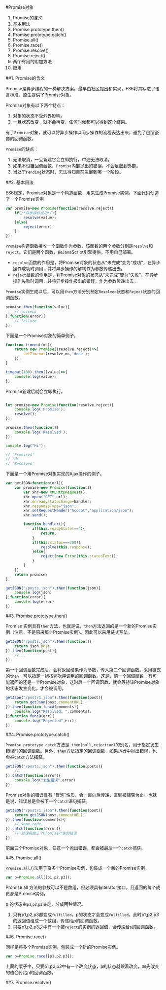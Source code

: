 #Promise对象

1. Promise的含义
2. 基本用法
3. Promise.prototype.then()
4. Promise.prototype.catch()
5. Promise.all()
6. Promise.race()
7. Promise.resolve()
8. Promise.reject()
9. 两个有用的附加方法
10. 应用

##1. Promise的含义

Promise是异步编程的一种解决方案。最早由社区提出和实现，ES6将其写进了语言标准，原生提供了Promise对象。

Promise对象有以下两个特点：

1. 对象的状态不受外界影响。
2. 一旦状态改变，就不会再变，任何时候都可以得到这个结果。

有了`Promise`对象，就可以将异步操作以同步操作的流程表达出来，避免了层层嵌套的回调函数。

`Promise`的缺点：

1. 无法取消，一旦新建它会立即执行，中途无法取消。
2. 如果不设置回调函数，`Promise`内部抛出的错误，不会反应到外部。
3. 当处于`Pending`状态时，无法得知目前进展到哪一个阶段。

##2. 基本用法

ES6规定，Promise对象是一个构造函数，用来生成Promise实例。下面代码创造了一个Promise实例

```javascript
var promise=new Promise(function(resolve,reject){
    if(/*异步操作成功*/){
        resolve(value);
    }else{
        reject(error);
    }
});
```

`Promise`构造函数接收一个函数作为参数，该函数的两个参数分别是`resolve`和`reject`。它们是两个函数，由JavaScript引擎提供，不用自己部署。

- `resolve`函数的作用是，将Promise对象的状态从“未完成”变为“成功”，在异步操作成功时调用，并将异步操作的解构作为参数传递出去。
- `reject`函数的作用是，将Promise对象的状态从“未完成”变为“失败”，在异步操作失败时调用，并将异步操作报出的错误，作为参数传递出去。

`Promise`实例生成以后，可以用`then`方法分别制定`Resolved`状态和`Reject`状态的回调函数。

```javascript
promise.then(function(value){
    // success
},function(error){
    // failure
});
```

下面是一个Promise对象的简单例子。

```javascript
function timeout(ms){
    return new Promise((resolve,reject)=>{
        setTimeout(resolve,ms,'done');
    });
}

timeout(100).then((value)=>{
    console.log(value);
});
```

Promise新建后就会立即执行。

```javascript

let promise=new Promise(function(resolve,reject){
    console.log('Promise');
    resolve();
});

promise.then(function(){
    console.log('Resolved');
});

console.log("Hi");

// 'Promised'
// 'Hi'
// 'Resolved'
```

下面是一个用Promise对象实现的Ajax操作的例子。

```javascript
var getJSON=function(url){
    var promise=new Promise(function(){
        var xhr=new XMLHttpRequest();
        xhr.open("GET",url);
        xhr.onreadystatechange=handler;
        xhr.responseType="json";
        xhr.setRequestHeader("Accept","application/json");
        xhr.send();

        function handler(){
            if(this.readyState!==4){
                return;
            }
            if(this.status===200){
                resolve(this.response);
            }else{
                reject(new Error(this.statusText));
            }
        }
    });
    return promise;
};

getJSON("/posts.json").then(function(json){
    console.log(json)
},function(error){
    console.log(error)
});
```

##3. Promise.prototype.then()

Promise 实例具有`then`方法，也就是说，`then`方法返回的是一个新的Promise实例（注意，不是原来那个Promise实例）。因此可以采用链式写法。

```javascript
getJSON("/posts.json").then(function(){
    return json.post;
}).then(function(post){
    //...
});
```

第一个回调函数完成后，会将返回结果作为参数，传入第二个回调函数。采用链式的`then`，可以指定一组按照次序调用的回调函数。这是，前一个回调函数，有可能返回的还是一个Promise对象，这时后一个回调函数，就会等待该Promise对象的状态发生变化，才会被调用。

```javascript
getJson("/post/1.json").then(function(post){
    return getJson(post.commentURL);
}).then(function funcA(comments){
    console.log("Resolved: ",comments);
},function funcB(err){
    console.log("Rejected",err);
});
```

##4. Promise.prototype.catch()

`Promise.prototype.catch`方法是`.then(null,rejection)`的别名，用于指定发生错误时的回调函数。另外，`then`方法指定的回调函数，如果运行中抛出错误，也会被`catch`方法捕获。

```javascript
getJSON("/posts.json").then(function(posts){
    //...
}).catch(function(error){
    console.log("发生错误",error)
});
```

Promise对象的错误具有 "冒泡"性质，会一直向后传递，直到被捕获为止。也就是说，错误总是会被下一个`catch`语句捕获。

```javascript
getJSON("/post/1.json").then(function(post){
    return getJSON(post.commentURL);
}).then(function(comments){
    // some code
}).catch(function(error){
    // 处理前面三个Promise产生的错误
});
```

前面三个Promise对象，任意一个抛出错误，都会被最后一个`catch`捕获。

##5. Promise.all()

`Promise.all`方法用于将多个Promise实例，包装成一个新的Promise实例。

```javascript
var p=Promise.all([p1,p2,p3]);
```

Promise.all 方法的参数可以不是数组，但必须具有Iterator接口，且返回的每个成员都是Promise实例。

p 的状态由`p1`,`p2`,`p3`决定，分成两种情况。

1. 只有p1,p2,p3都变成`fulfilled`，p的状态才会变成`fulfilled`。此时p1,p2,p3的返回值组成一个数组，传递给p的回调函数。
2. 只要p1,p2,p3之中有一个被`reject`的实例的返回值，会传递给`p`的回调函数。

##6. Promise.race()

同样是将多个Promise实例，包装成一个新的Promise实例。

```javascript
var p=Promise.race([p1,p2,p3]);
```

上面的栗子中，只要p1,p2,p3中有一个改变状态，p的状态就跟着改变，率先改变的值会传给p的回调函数。

##7. Promise.resolve()


